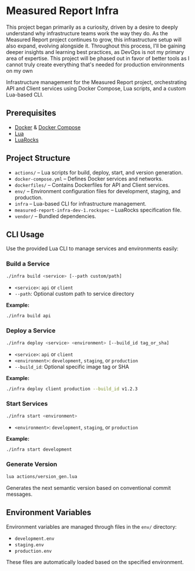 # Measured Report Infra

This project began primarily as a curiosity, driven by a desire to deeply understand why infrastructure teams work the way they do. As the Measured Report project continues to grow, this infrastructure setup will also expand, evolving alongside it. Throughout this process, I'll be gaining deeper insights and learning best practices, as DevOps is not my primary area of expertise. This project will be phased out in favor of better tools as I cannot truly create everything that's needed for production environments on my own

Infrastructure management for the Measured Report project, orchestrating API and Client services using Docker Compose, Lua scripts, and a custom Lua-based CLI.

## Prerequisites

* [Docker](https://www.docker.com/) & [Docker Compose](https://docs.docker.com/compose/)
* [Lua](https://www.lua.org/)
* [LuaRocks](https://luarocks.org/)

## Project Structure

* `actions/` – Lua scripts for build, deploy, start, and version generation.
* `docker-compose.yml` – Defines Docker services and networks.
* `dockerfiles/` – Contains Dockerfiles for API and Client services.
* `env/` – Environment configuration files for development, staging, and production.
* `infra` – Lua-based CLI for infrastructure management.
* `measured-report-infra-dev-1.rockspec` – LuaRocks specification file.
* `vendor/` – Bundled dependencies.

## CLI Usage

Use the provided Lua CLI to manage services and environments easily:

### Build a Service

```bash
./infra build <service> [--path custom/path]
```

* `<service>`: `api` or `client`
* `--path`: Optional custom path to service directory

**Example:**

```bash
./infra build api
```

### Deploy a Service

```bash
./infra deploy <service> <environment> [--build_id tag_or_sha]
```

* `<service>`: `api` or `client`
* `<environment>`: `development`, `staging`, or `production`
* `--build_id`: Optional specific image tag or SHA

**Example:**

```bash
./infra deploy client production --build_id v1.2.3
```

### Start Services

```bash
./infra start <environment>
```

* `<environment>`: `development`, `staging`, or `production`

**Example:**

```bash
./infra start development
```

### Generate Version

```bash
lua actions/version_gen.lua
```

Generates the next semantic version based on conventional commit messages.

## Environment Variables

Environment variables are managed through files in the `env/` directory:

* `development.env`
* `staging.env`
* `production.env`

These files are automatically loaded based on the specified environment.
